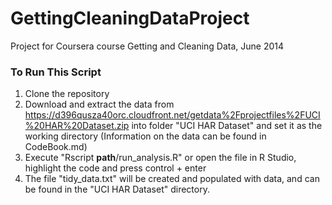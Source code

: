 GettingCleaningDataProject
==========================

Project for Coursera course Getting and Cleaning Data, June 2014

### To Run This Script

1. Clone the repository
2. Download and extract the data from 
https://d396qusza40orc.cloudfront.net/getdata%2Fprojectfiles%2FUCI%20HAR%20Dataset.zip into folder "UCI HAR Dataset" and set it as the working directory (Information on the data can be found in CodeBook.md)
3. Execute "Rscript __path__/run_analysis.R" or open the file in R Studio, highlight the code and press control + enter
4. The file "tidy_data.txt" will be created and populated with data, and can be found in the "UCI HAR Dataset" directory.
